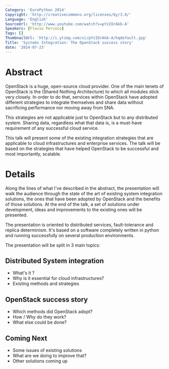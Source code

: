 ```yaml
---
Category: 'EuroPython 2014'
Copyright: 'http://creativecommons.org/licenses/by/3.0/'
Language: 'English'
SourceUrl: 'http://www.youtube.com/watch?v=pYzIOrAkb-A'
Speakers: [Flavio Percoco]
Tags: []
ThumbnailUrl: 'http://i.ytimg.com/vi/pYzIOrAkb-A/hqdefault.jpg'
Title: 'Systems Integration: The OpenStack success story'
date: '2014-07-23'
---
```

Abstract
=======

OpenStack is a huge, open-source cloud provider. One of the main tenets of OpenStack is the (Shared Nothing Architecture) to which all modules stick very closely. In order to do that, services within OpenStack have adopted different strategies to integrate themselves and share data without sacrificing performance nor moving away from SNA.

This strategies are not applicable just to OpenStack but to any distributed system. Sharing data, regardless what that data is, is a must-have requirement of any successful cloud service.

This talk will present some of the existing integration strategies that are applicable to cloud infrastructures and enterprise services. The talk will be based on the strategies that have helped OpenStack to be successful and most importantly, scalable.

Details
======

Along the lines of what I've described in the abstract, the presentation will walk the audience through the state of the art of existing system integration solutions, the ones that have been adopted by OpenStack and the benefits of those solutions. At the end of the talk, a set of solutions under development, ideas and improvements to the existing ones will be presented.

The presentation is oriented to distributed services, fault-tolerance and replica determinism. It's based on a software completely written in python and running successfully on several production environments.

The presentation will be split in 3 main topics:

Distributed System integration
-----------------------------------

* What's it ?
* Why is it essential for cloud infrastructures?
* Existing methods and strategies

OpenStack success story
----------------------------

* Which methods did OpenStack adopt?
* How / Why do they work?
* What else could be done?

Coming Next
---------------

* Some issues of existing solutions
* What are we doing to improve that?
* Other solutions coming up
